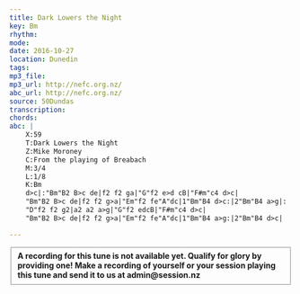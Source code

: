```yaml
---
title: Dark Lowers the Night
key: Bm
rhythm: 
mode:
date: 2016-10-27
location: Dunedin
tags:
mp3_file:
mp3_url: http://nefc.org.nz/
abc_url: http://nefc.org.nz/
source: 50Dundas
transcription:
chords: 
abc: |
    X:59
    T:Dark Lowers the Night
    Z:Mike Moroney
    C:From the playing of Breabach
    M:3/4
    L:1/8
    K:Bm
    d>c|:"Bm"B2 B>c de|f2 f2 ga|"G"f2 e>d cB|"F#m"c4 d>c|
    "Bm"B2 B>c de|f2 f2 g>a|"Em"f2 fe"A"dc|1"Bm"B4 d>c:|2"Bm"B4 a>g|:
    "D"f2 f2 g2|a2 a2 a>g|"G"f2 edcB|"F#m"c4 d>c|
    "Bm"B2 B>c de|f2 f2 g>a|"Em"f2 fe"A"dc|1"Bm"B4 a>g:|2"Bm"B4 d>c|

---
```

<fieldset><strong>A recording for this tune is not available yet. Qualify for glory by providing one!
Make a recording of yourself or your session playing this tune and send it to us at admin@session.nz</strong></fieldset><br />
